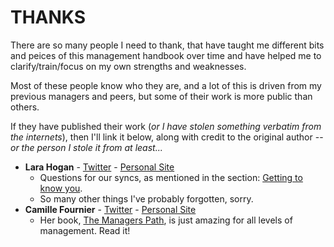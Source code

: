 # THANKS

There are so many people I need to thank, that have taught me different bits and peices of this management handbook over time and have helped me to clarify/train/focus on my own strengths and weaknesses.

Most of these people know who they are, and a lot of this is driven from my previous managers and peers, but some of their work is more public than others.

If they have published their work (_or I have stolen something verbatim from the internets_), then I'll link it below, along with credit to the original author -- _or the person I stole it from at least..._

* **Lara Hogan** - [Twitter](https://twitter.com/lara_hogan) - [Personal Site](https://larahogan.me/)
  * Questions for our syncs, as mentioned in the section: [Getting to know you](/now-the-real-stuff/templates/gettingtoknowyou.md).
  * So many other things I've probably forgotten, sorry.
* **Camille Fournier** - [Twitter](https://twitter.com/skamille) - [Personal Site](http://www.camilletalk.com/)
  * Her book, [The Managers Path](https://www.amazon.com/Managers-Path-Leaders-Navigating-Growth-ebook/dp/B06XP3GJ7F/ref=as_li_ss_tl), is just amazing for all levels of management. Read it!